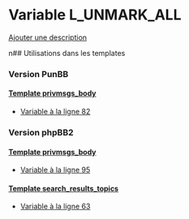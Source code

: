 # Variable L_UNMARK_ALL
[Ajouter une description](https://fa-tvars.appspot.com/L_UNMARK_ALL)

n## Utilisations dans les templates

### Version PunBB

#### [Template privmsgs_body](punbb/privmsgs_body.md)
* [Variable à la ligne 82](../punbb/privmsgs_body.tpl#L82)

### Version phpBB2

#### [Template privmsgs_body](subsilver/privmsgs_body.md)
* [Variable à la ligne 95](../subsilver/privmsgs_body.tpl#L95)

#### [Template search_results_topics](subsilver/search_results_topics.md)
* [Variable à la ligne 63](../subsilver/search_results_topics.tpl#L63)